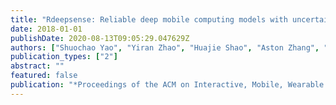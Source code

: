 ```yaml
---
title: "Rdeepsense: Reliable deep mobile computing models with uncertainty estimations"
date: 2018-01-01
publishDate: 2020-08-13T09:05:29.047629Z
authors: ["Shuochao Yao", "Yiran Zhao", "Huajie Shao", "Aston Zhang", "Chao Zhang", "Shen Li", "Tarek Abdelzaher"]
publication_types: ["2"]
abstract: ""
featured: false
publication: "*Proceedings of the ACM on Interactive, Mobile, Wearable and Ubiquitous Technologies*"
---
```


